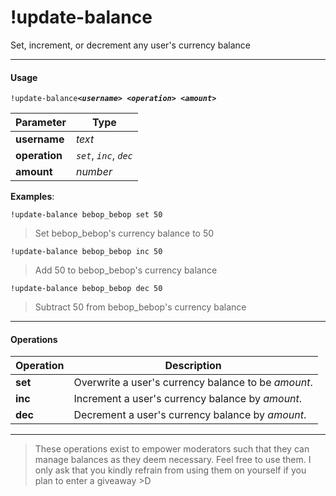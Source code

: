# !update-balance
Set, increment, or decrement any user's currency balance

---

#### Usage
`!update-balance`__*`<username>`*__` `__*`<operation>`*__` `__*`<amount>`*__

|Parameter|Type|
|---|---|
|__username__|_text_|
|__operation__|_`set`_, _`inc`_, _`dec`_|
|__amount__|_number_|

__Examples__:

`!update-balance bebop_bebop set 50`
> Set bebop_bebop's currency balance to 50

`!update-balance bebop_bebop inc 50`
>  Add 50 to bebop_bebop's currency balance

`!update-balance bebop_bebop dec 50`
> Subtract 50 from bebop_bebop's currency balance

___

#### Operations
|Operation|Description|
|---|---|
|__set__|Overwrite a user's currency balance to be _amount_.|
|__inc__|Increment a user's currency balance by _amount_.|
|__dec__|Decrement a user's currency balance by _amount_.|

---

> These operations exist to empower moderators such that they can
manage balances as they deem necessary. Feel free to use them. I only
ask that you kindly refrain from using them on yourself if you plan
to enter a giveaway >D

